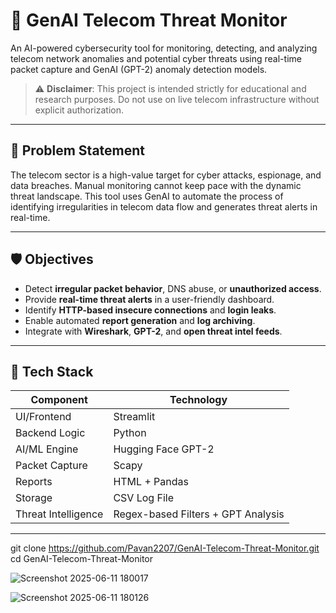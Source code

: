 # 📡 GenAI Telecom Threat Monitor

An AI-powered cybersecurity tool for monitoring, detecting, and analyzing telecom network anomalies and potential cyber threats using real-time packet capture and GenAI (GPT-2) anomaly detection models.

> ⚠️ **Disclaimer**: This project is intended strictly for educational and research purposes. Do not use on live telecom infrastructure without explicit authorization.

---

## 🧠 Problem Statement

The telecom sector is a high-value target for cyber attacks, espionage, and data breaches. Manual monitoring cannot keep pace with the dynamic threat landscape. This tool uses GenAI to automate the process of identifying irregularities in telecom data flow and generates threat alerts in real-time.

---

## 🛡️ Objectives

- Detect **irregular packet behavior**, DNS abuse, or **unauthorized access**.
- Provide **real-time threat alerts** in a user-friendly dashboard.
- Identify **HTTP-based insecure connections** and **login leaks**.
- Enable automated **report generation** and **log archiving**.
- Integrate with **Wireshark**, **GPT-2**, and **open threat intel feeds**.

---

## 🧰 Tech Stack

| Component         | Technology                       |
|------------------|----------------------------------|
| UI/Frontend       | Streamlit                        |
| Backend Logic     | Python                           |
| AI/ML Engine      | Hugging Face GPT-2               |
| Packet Capture    | Scapy                            |
| Reports           | HTML + Pandas                    |
| Storage           | CSV Log File                     |
| Threat Intelligence | Regex-based Filters + GPT Analysis |

---


git clone https://github.com/Pavan2207/GenAI-Telecom-Threat-Monitor.git
cd GenAI-Telecom-Threat-Monitor




![Screenshot 2025-06-11 180017](https://github.com/user-attachments/assets/b66f6869-4d39-4eee-bbe6-520d4ab661e7)

![Screenshot 2025-06-11 180126](https://github.com/user-attachments/assets/c922110b-9ccc-4081-927e-b05305c59d1e)
